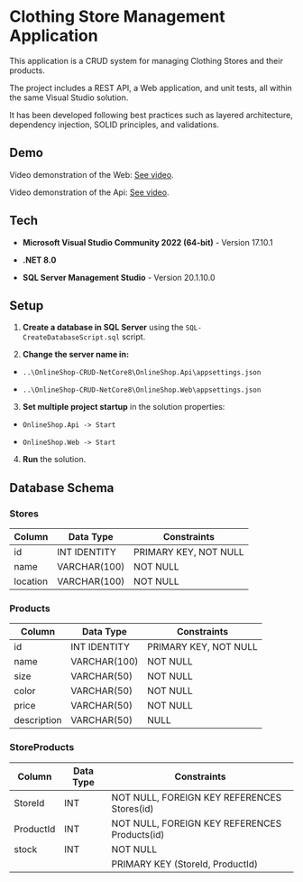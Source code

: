 # Clothing Store Management Application

This application is a CRUD system for managing Clothing Stores and their products.

The project includes a REST API, a Web application, and unit tests, all within the same Visual Studio solution.

It has been developed following best practices such as layered architecture, dependency injection, SOLID principles, and validations.

## Demo

Video demonstration of the Web: [See video](https://www.youtube.com/watch?v=-Qrwt2zqLuU).

Video demonstration of the Api: [See video](https://www.youtube.com/watch?v=nCMCeEjawa8).

## Tech

- **Microsoft Visual Studio Community 2022 (64-bit)** - Version 17.10.1

- **.NET 8.0**

- **SQL Server Management Studio** - Version 20.1.10.0

## Setup

1.  **Create a database in SQL Server** using the `SQL-CreateDatabaseScript.sql` script.

2.  **Change the server name in:**

- `..\OnlineShop-CRUD-NetCore8\OnlineShop.Api\appsettings.json`

- `..\OnlineShop-CRUD-NetCore8\OnlineShop.Web\appsettings.json`

3.  **Set multiple project startup** in the solution properties:

- `OnlineShop.Api -> Start`

- `OnlineShop.Web -> Start`

4.  **Run** the solution.

## Database Schema

### Stores

| Column   | Data Type    | Constraints           |
| -------- | ------------ | --------------------- |
| id       | INT IDENTITY | PRIMARY KEY, NOT NULL |
| name     | VARCHAR(100) | NOT NULL              |
| location | VARCHAR(100) | NOT NULL              |

### Products

| Column      | Data Type    | Constraints           |
| ----------- | ------------ | --------------------- |
| id          | INT IDENTITY | PRIMARY KEY, NOT NULL |
| name        | VARCHAR(100) | NOT NULL              |
| size        | VARCHAR(50)  | NOT NULL              |
| color       | VARCHAR(50)  | NOT NULL              |
| price       | VARCHAR(50)  | NOT NULL              |
| description | VARCHAR(50)  | NULL                  |

### StoreProducts

| Column    | Data Type | Constraints                                   |
| --------- | --------- | --------------------------------------------- |
| StoreId   | INT       | NOT NULL, FOREIGN KEY REFERENCES Stores(id)   |
| ProductId | INT       | NOT NULL, FOREIGN KEY REFERENCES Products(id) |
| stock     | INT       | NOT NULL                                      |
|           |           | PRIMARY KEY (StoreId, ProductId)              |
